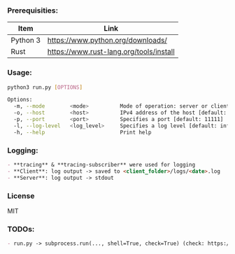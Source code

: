 ### Prerequisities:
| Item | Link |
| ------ | ------ |
| Python 3 | <https://www.python.org/downloads/> |
| Rust | <https://www.rust-lang.org/tools/install> |


### Usage:
```sh
python3 run.py [OPTIONS]

Options:
  -m, --mode        <mode>          Mode of operation: server or client [default: server] [possible values: server, client]
  -o, --host        <host>          IPv4 address of the host [default: 127.0.0.1]
  -p, --port        <port>          Specifies a port [default: 11111]
  -l, --log-level   <log_level>     Specifies a log level [default: info]
  -h, --help                        Print help
```

### Logging:
```markdown
- **tracing** & **tracing-subscriber** were used for logging
- **Client**: log output -> saved to <client_folder>/logs/<date>.log
- **Server**: log output -> stdout
```

### License
MIT

### TODOs:
```markdown
- run.py -> subprocess.run(..., shell=True, check=True) (check: https://docs.python.org/3/library/subprocess.html)
```